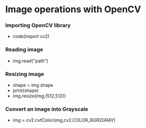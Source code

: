 # Image operations with OpenCV
### Importing OpenCV library
- code(import cv2)
### Reading image
- img.read("path")
### Resizing image
- shape = img.shape
- print(shape)
- img.resize(img,(512,512))
### Convert an image into Grayscale
- img = cv2.cvtColor(img,cv2.COLOR_BGR2GRAY)
